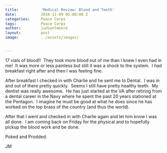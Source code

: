 ```yaml
---
title:			'Medical Review: Blood and Teeth'
date:			2010-11-09 05:00:00 Z
categories:		Peace Corps
tags:			Peace Corps
author:			judsonlmoore
layout:			post
image:			../assets/images/


---
```


17 vials of blood!!  They took more blood out of me than I knew I even had in me!  It was more or less painless but still it was a shock to the system.  I had breakfast right after and then I was feeling fine.

After breakfast I checked in with Charlie and he sent me to Dental.  I was in and out of there pretty quickly.  Seems I still have pretty healthy teeth.  My dentist was really awesome.  He has just started at the VA after retiring from a dental career in the Navy where he spent the past 20 years stationed at the Pentagon.  I imagine he must be good at what he does since he has worked on the top brass of the country (and thus the world).

After that I went and checked in with Charlie again and let him know I was all done.  I am coming back on Friday for the physical and to hopefully pickup the blood work and be done.

Poked and Prodded.

JM
